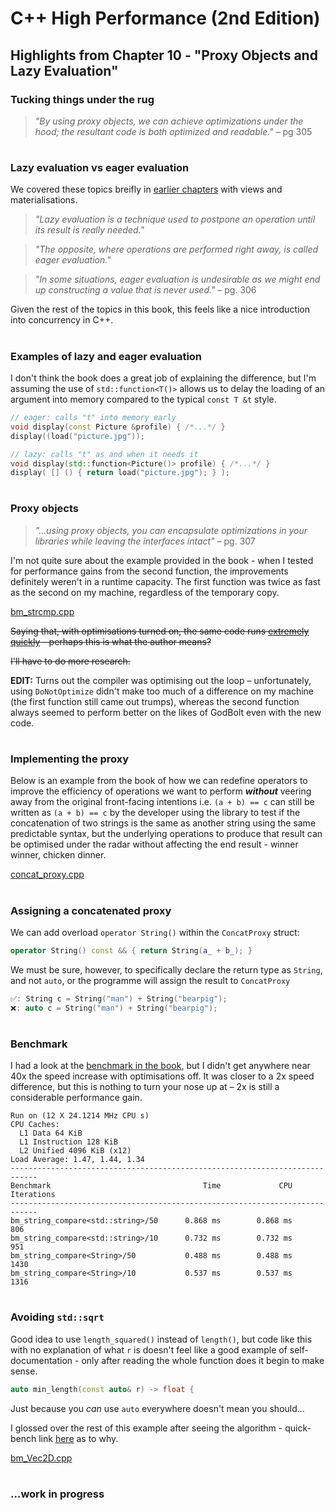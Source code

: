 # C++ High Performance (2nd Edition)

## Highlights from Chapter 10 - "Proxy Objects and Lazy Evaluation"

### Tucking things under the rug
> _"By using proxy objects, we can achieve optimizations under the hood; the resultant code is both optimized and readable."_ – pg 305

#
### Lazy evaluation vs eager evaluation
We covered these topics breifly in [earlier chapters](../Chapter%2006%20-%20Ranges%20and%20Views/README.md#stdviews-are-lazy-evaluated) with views and materialisations.

> _"Lazy evaluation is a technique used to postpone an operation until its result is really needed."_

> _"The opposite, where operations are performed right away, is called eager evaluation."_

> _"In some situations, eager evaluation is undesirable as we might end up constructing a value that is never used."_ – pg. 306

Given the rest of the topics in this book, this feels like a nice introduction into concurrency in C++.

#
### Examples of lazy and eager evaluation
I don't think the book does a great job of explaining the difference, but I'm assuming the use of `std::function<T()>` allows us to delay the loading of an argument into memory compared to the typical `const T &t` style.
```cpp
// eager: calls "t" into memory early
void display(const Picture &profile) { /*...*/ }
display((load("picture.jpg"));
```
```cpp
// lazy: calls "t" as and when it needs it
void display(std::function<Picture()> profile) { /*...*/ }
display( [] () { return load("picture.jpg"); } );
```
#
### Proxy objects
> _"...using proxy objects, you can encapsulate optimizations in your libraries while leaving the interfaces intact"_ – pg. 307

I'm not quite sure about the example provided in the book - when I tested for performance gains from the second function, the improvements definitely weren't in a runtime capacity. The first function was twice as fast as the second on my machine, regardless of the temporary copy.

[bm_strcmp.cpp](bm_strcmp.cpp)

~~Saying that, with optimisations turned on, the same code runs [extremely quickly](https://godbolt.org/z/Ms767n1T3) - perhaps this is what the author means?~~

~~I'll have to do more research.~~

__EDIT:__ Turns out the compiler was optimising out the loop – unfortunately, using `DoNotOptimize` didn't make too much of a difference on my machine (the first function still came out trumps), whereas the second function always seemed to perform better on the likes of GodBolt even with the new code.

#
### Implementing the proxy
Below is an example from the book of how we can redefine operators to improve the efficiency of operations we want to perform __*without*__ veering away from the original front-facing intentions i.e. `(a + b) == c` can still be written as `(a + b) == c` by the developer using the library to test if the concatenation of two strings is the same as another string using the same predictable syntax, but the underlying operations to produce that result can be optimised under the radar without affecting the end result - winner winner, chicken dinner.

[concat_proxy.cpp](concat_proxy.cpp)

#
### Assigning a concatenated proxy
We can add overload `operator String()` within the `ConcatProxy` struct:
```cpp
operator String() const && { return String(a_ + b_); }
```
We must be sure, however, to specifically declare the return type as `String`, and not `auto`, or the programme will assign the result to `ConcatProxy`
```cpp
✅: String c = String("man") + String("bearpig");
❌: auto c = String("man") + String("bearpig");
```
#
### Benchmark
I had a look at the [benchmark in the book](https://github.com/PacktPublishing/Cpp-High-Performance-Second-Edition/blob/master/Chapter10/benchmarks/string_concat_proxy_bm.cpp), but I didn't get anywhere near 40x the speed increase with optimisations off. It was closer to a 2x speed difference, but this is nothing to turn your nose up at – 2x is still a considerable performance gain.
```
Run on (12 X 24.1214 MHz CPU s)
CPU Caches:
  L1 Data 64 KiB
  L1 Instruction 128 KiB
  L2 Unified 4096 KiB (x12)
Load Average: 1.47, 1.44, 1.34
----------------------------------------------------------------------------
Benchmark                                  Time             CPU   Iterations
----------------------------------------------------------------------------
bm_string_compare<std::string>/50      0.868 ms        0.868 ms          806
bm_string_compare<std::string>/10      0.732 ms        0.732 ms          951
bm_string_compare<String>/50           0.488 ms        0.488 ms         1430
bm_string_compare<String>/10           0.537 ms        0.537 ms         1316
```
#
### Avoiding `std::sqrt`
Good idea to use `length_squared()` instead of `length()`, but code like this with no explanation of what `r` is doesn't feel like a good example of self-documentation - only after reading the whole function does it begin to make sense.
```cpp
auto min_length(const auto& r) -> float {
```
Just because you _can_ use `auto` everywhere doesn't mean you should...

I glossed over the rest of this example after seeing the algorithm - quick-bench link [here](https://quick-bench.com/q/wKFufLmR77lm_c4M-YRxEsYW9DY) as to why.

[bm_Vec2D.cpp](bm_Vec2D.cpp)

#
### ...work in progress
